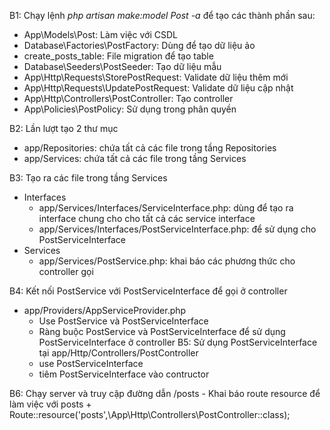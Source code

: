 B1: Chạy lệnh *php artisan make:model Post -a* để tạo các thành phần sau:
- App\Models\Post: Làm việc với CSDL
- Database\Factories\PostFactory: Dùng để tạo dữ liệu ảo
- create_posts_table: File migration để tạo table
- Database\Seeders\PostSeeder: Tạo dữ liệu mẫu
- App\Http\Requests\StorePostRequest: Validate dữ liệu thêm mới
- App\Http\Requests\UpdatePostRequest: Validate dữ liệu cập nhật
- App\Http\Controllers\PostController: Tạo controller
- App\Policies\PostPolicy: Sử dụng trong phân quyền

B2: Lần lượt tạo 2 thư mục 
- app/Repositories: chứa tất cả các file trong tầng Repositories
- app/Services: chứa tất cả các file trong tầng Services

B3: Tạo ra các file trong tầng Services
- Interfaces
    + app/Services/Interfaces/ServiceInterface.php: dùng để tạo ra interface chung cho cho tất cả các service interface
    + app/Services/Interfaces/PostServiceInterface.php: để sử dụng cho PostServiceInterface
- Services
    + app/Services/PostService.php: khai báo các phương thức cho controller gọi

B4: Kết nối PostService với PostServiceInterface để gọi ở controller
- app/Providers/AppServiceProvider.php
    + Use PostService và PostServiceInterface
    + Ràng buộc PostService và PostServiceInterface để sử dụng PostServiceInterface ở controller
B5: Sử dụng PostServiceInterface tại app/Http/Controllers/PostController
    + use PostServiceInterface
    + tiêm PostServiceInterface vào contructor

B6: Chạy server và truy cập đường dẫn /posts
    - Khai báo route resource để làm việc với posts
        + Route::resource('posts',\App\Http\Controllers\PostController::class);

